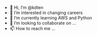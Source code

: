 - 👋 Hi, I’m @kdten
- 👀 I’m interested in changing careers
- 🌱 I’m currently learning AWS and Python
- 💞️ I’m looking to collaborate on ...
- 📫 How to reach me ...

<!---
kdten/kdten is a ✨ special ✨ repository because its `README.md` (this file) appears on your GitHub profile.
You can click the Preview link to take a look at your changes.
--->
